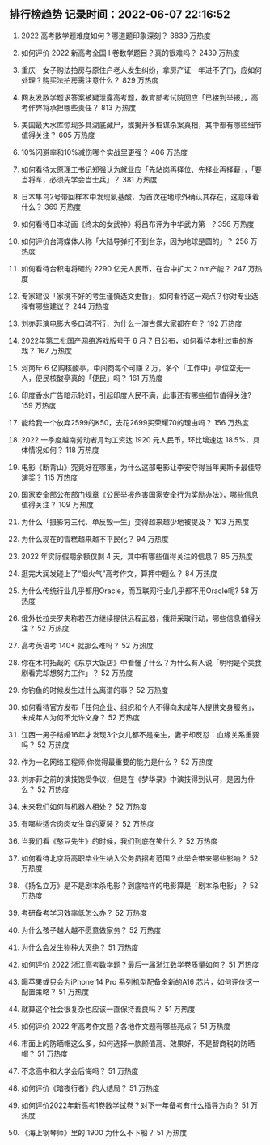 
## 排行榜趋势 记录时间：2022-06-07 22:16:52
  
  1. 2022 高考数学题难度如何？哪道题印象深刻？ 3839 万热度
    
  2. 如何评价 2022 新高考全国 Ⅰ 卷数学题目？真的很难吗？ 2439 万热度
    
  3. 重庆一女子购法拍房与原住户老人发生纠纷，拿房产证一年进不了门，应如何处理？购买法拍房需注意什么？ 829 万热度
    
  4. 网友发数学题求答案被疑泄露高考题，教育部考试院回应「已接到举报」，高考作弊将承担哪些责任？ 813 万热度
    
  5. 美国最大水库惊现多具湖底藏尸，或揭开多桩谋杀案真相，其中都有哪些细节值得关注？ 605 万热度
    
  6. 10%闪避率和10%减伤哪个实战里更强？ 406 万热度
    
  7. 如何看待太原理工书记郑强认为就业应「先站岗再择位、先择业再择薪」，「要当将军，必须先学会当士兵」？ 381 万热度
    
  8. 日本隼鸟2号带回样本中发现氨基酸，为首次在地球外确认其存在，这意味着什么？ 369 万热度
    
  9. 如何看待日本动画《终末的女武神》将吕布评为中华武力第一? 356 万热度
    
  10. 如何评价台湾媒体人称「大陆导弹打不到台东，因为地球是圆的」？ 256 万热度
    
  11. 如何看待台积电将砸约 2290 亿元人民币，在台中扩大 2 nm产能？ 247 万热度
    
  12. 专家建议「家境不好的考生谨慎选文史哲」，如何看待这一观点？你对专业选择有哪些建议？ 244 万热度
    
  13. 刘亦菲演电影大多口碑不行，为什么一演古偶大家都在夸？ 192 万热度
    
  14. 2022年第二批国产网络游戏版号于 6 月 7 日公布，如何看待本批过审的游戏？ 167 万热度
    
  15. 河南斥 6 亿购核酸亭，中间商每个可赚 2 万，多个「工作中」亭位空无一人，便民核酸亭真的「便民」吗？ 161 万热度
    
  16. 印度香水广告暗示轮奸，引起印度人民不满，此事还有哪些细节值得关注? 159 万热度
    
  17. 能给我一个放弃2599的K50，去花2699买荣耀70的理由吗？ 156 万热度
    
  18. 2022 一季度越南劳动者月均工资达 1920 元人民币，环比增速达 18.5%，具体情况如何？ 118 万热度
    
  19. 电影《断背山》究竟好在哪里，为什么这部电影让李安夺得当年奥斯卡最佳导演奖？ 115 万热度
    
  20. 国家安全部公布部门规章《公民举报危害国家安全行为奖励办法》，哪些信息值得关注？ 109 万热度
    
  21. 为什么「摄影穷三代、单反毁一生」变得越来越少地被提及？ 103 万热度
    
  22. 为什么现在的雪糕越来越不平民化？ 94 万热度
    
  23. 2022 年实际假期余额仅剩 4 天，其中有哪些值得关注的信息？ 85 万热度
    
  24. 逛完大润发碰上了“烟火气”高考作文，算押中题么？ 84 万热度
    
  25. 为什么传统行业几乎都用Oracle，而互联网行业几乎都不用Oracle呢? 58 万热度
    
  26. 俄外长拉夫罗夫称若西方继续提供远程武器，俄将采取行动，哪些信息值得关注？ 52 万热度
    
  27. 高考英语考 140+ 就那么难吗？ 52 万热度
    
  28. 你在木村拓哉的《东京大饭店》中看懂了什么？为什么有人说「明明是个美食剧看完却想努力工作」？ 52 万热度
    
  29. 你钓鱼的时候发生过什么离谱的事？ 52 万热度
    
  30. 如何看待官方发布「任何企业、组织和个人不得向未成年人提供文身服务」，未成年人为何不允许文身？ 52 万热度
    
  31. 江西一男子结婚16年才发现3个女儿都不是亲生，妻子却反怼：血缘关系重要吗？ 52 万热度
    
  32. 作为一名网络工程师,你觉得最重要的能力是什么？ 52 万热度
    
  33. 刘亦菲之前的演技饱受争议，但是在《梦华录》中演技得到认可，是因为什么？ 52 万热度
    
  34. 未来我们如何与机器人相处？ 52 万热度
    
  35. 有哪些适合肉肉女生穿的夏装？ 52 万热度
    
  36. 当我们看《憨豆先生》的时候，我们到底在笑什么？ 52 万热度
    
  37. 如何看待北京将高职毕业生纳入公务员招考范围？此举会带来哪些影响？ 52 万热度
    
  38. 《扬名立万》是不是剧本杀电影？到底啥样的电影算是「剧本杀电影」？ 52 万热度
    
  39. 考研备考学习效率低怎么办？ 52 万热度
    
  40. 为什么孩子越大越不愿意做家务？ 52 万热度
    
  41. 为什么会发生物种大灭绝？ 51 万热度
    
  42. 如何评价 2022 浙江高考数学题？最后一届浙江数学卷质量如何？ 51 万热度
    
  43. 曝苹果或只会为iPhone 14 Pro 系列机型配备全新的A16 芯片，如何评价这一配置策略？ 51 万热度
    
  44. 就算这个社会很复杂也应该一直保持善良吗？ 51 万热度
    
  45. 如何评价 2022 年高考作文题？各地作文题有哪些亮点？ 51 万热度
    
  46. 市面上的防晒帽这么多，如何选择一款颜值高、效果好，不是智商税的防晒帽？ 51 万热度
    
  47. 不念高中和大学会后悔吗？ 51 万热度
    
  48. 如何评价《暗夜行者》的大结局？ 51 万热度
    
  49. 如何评价2022年新高考1卷数学试卷？对下一年备考有什么指导方向？ 51 万热度
    
  50. 《海上钢琴师》里的 1900 为什么不下船？ 51 万热度
    